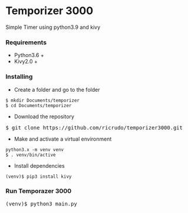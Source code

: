 # Temporizer 3000

Simple Timer using python3.9 and kivy

### Requirements
- Python3.6 +
- Kivy2.0 +

### Installing
- Create a folder and go to the folder

<pre><code>$ mkdir Documents/temporizer
$ cd Documents/temporizer</code></pre>

- Download the repository
<pre></code>$ git clone https://github.com/ricrudo/temporizer3000.git</code></pre>

- Make and activate a virtual environment
<pre><code>python3.x -m venv venv
$ . venv/bin/active</code></pre>

- Install dependencies
<pre><code>(venv)$ pip3 install kivy</code></pre>

### Run Temporazer 3000
<pre></code>(venv)$ python3 main.py</code></pre>
